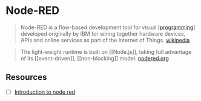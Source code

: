 # Node-RED

> Node-RED is a flow-based development tool for visual [[programming]] developed originally by IBM for wiring together hardware devices, APIs and online services as part of the Internet of Things. [wikipedia][1]

> The light-weight runtime is built on [[Node.js]], taking full advantage of its [[event-driven]], [[non-blocking]] model. [nodered.org][2]

## Resources

- [ ] [Introduction to node red](http://www.steves-internet-guide.com/node-red-overview/)

[1]: https://en.wikipedia.org/wiki/Node-RED
[2]: https://nodered.org/

[//begin]: # "Autogenerated link references for markdown compatibility"
[programming]: programming "Programming"
[//end]: # "Autogenerated link references"
